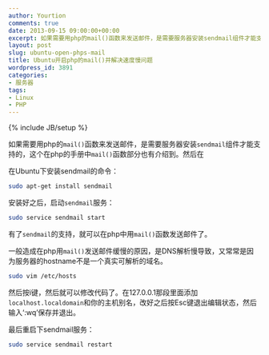 ```yaml
---
author: Yourtion
comments: true
date: 2013-09-15 09:00:00+00:00
excerpt: 如果需要用php的mail()函数来发送邮件，是需要服务器安装sendmail组件才能支持的，这个在php的手册中mail()函数部分也有介绍到。一般造成在php用mail()发送邮件缓慢的原因，是DNS解析慢导致，又常常是因为服务器的hostname不是一个真实可解析的域名。
layout: post
slug: ubuntu-open-phps-mail
title: Ubuntu开启php的mail()并解决速度慢问题
wordpress_id: 3891
categories:
- 服务器
tags:
- Linux
- PHP
---
```

{% include JB/setup %}

如果需要用php的```mail()```函数来发送邮件，是需要服务器安装```sendmail```组件才能支持的，这个在php的手册中```mail()```函数部分也有介绍到。然后在

在Ubuntu下安装sendmail的命令：

```bash
sudo apt-get install sendmail
```

安装好之后，启动```sendmail```服务：

```bash
sudo service sendmail start
```

有了```sendmail```的支持，就可以在php中用```mail()```函数发送邮件了。

一般造成在php用```mail()```发送邮件缓慢的原因，是DNS解析慢导致，又常常是因为服务器的hostname不是一个真实可解析的域名。

```bash
sudo vim /etc/hosts
```

然后按i键，然后就可以修改代码了。在127.0.0.1那段里面添加```localhost.localdomain```和你的主机别名，改好之后按Esc键退出编辑状态，然后输入‘:wq’保存并退出。

最后重启下sendmail服务：

```bash
sudo service sendmail restart
```

